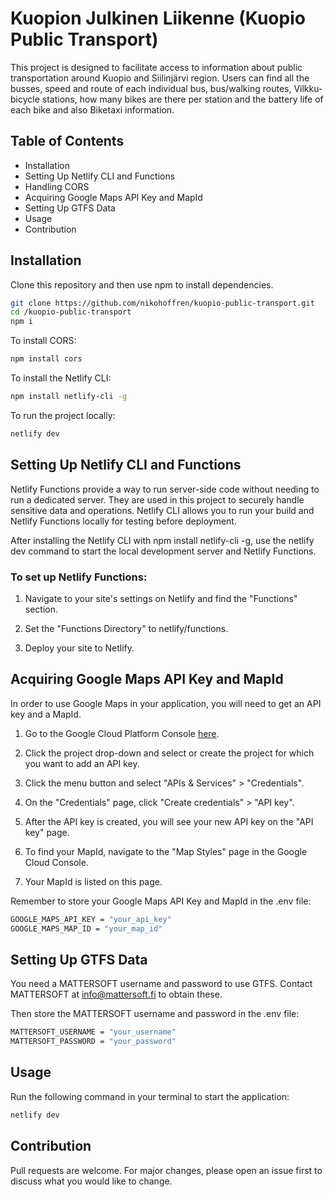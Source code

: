 # Kuopion Julkinen Liikenne (Kuopio Public Transport)

This project is designed to facilitate access to information about public transportation around Kuopio and Siilinjärvi region. Users can find all the busses, speed and route of each individual bus, bus/walking routes, Vilkku-bicycle stations, how many bikes are there per station and the battery life of each bike and also Biketaxi information.

## Table of Contents

- Installation
- Setting Up Netlify CLI and Functions
- Handling CORS
- Acquiring Google Maps API Key and MapId
- Setting Up GTFS Data
- Usage
- Contribution

## Installation

Clone this repository and then use npm to install dependencies.

```bash
git clone https://github.com/nikohoffren/kuopio-public-transport.git
cd /kuopio-public-transport
npm i
```

To install CORS:

```bash
npm install cors
```

To install the Netlify CLI:

```bash
npm install netlify-cli -g
```

To run the project locally:

```bash
netlify dev
```

## Setting Up Netlify CLI and Functions

Netlify Functions provide a way to run server-side code without needing to run a dedicated server. They are used in this project to securely handle sensitive data and operations. Netlify CLI allows you to run your build and Netlify Functions locally for testing before deployment.

After installing the Netlify CLI with npm install netlify-cli -g, use the netlify dev command to start the local development server and Netlify Functions.

### To set up Netlify Functions:

1. Navigate to your site's settings on Netlify and find the "Functions" section.

2. Set the "Functions Directory" to netlify/functions.

3. Deploy your site to Netlify.

## Acquiring Google Maps API Key and MapId

In order to use Google Maps in your application, you will need to get an API key and a MapId.

1. Go to the Google Cloud Platform Console [here](https://console.cloud.google.com).

2. Click the project drop-down and select or create the project for which you want to add an API key.

3. Click the menu button and select "APIs & Services" > "Credentials".

4. On the "Credentials" page, click "Create credentials" > "API key".

5. After the API key is created, you will see your new API key on the "API key" page.

6. To find your MapId, navigate to the "Map Styles" page in the Google Cloud Console.

7. Your MapId is listed on this page.

Remember to store your Google Maps API Key and MapId in the .env file:

```bash
GOOGLE_MAPS_API_KEY = "your_api_key"
GOOGLE_MAPS_MAP_ID = "your_map_id"
```

## Setting Up GTFS Data

You need a MATTERSOFT username and password to use GTFS. Contact MATTERSOFT at info@mattersoft.fi to obtain these.

Then store the MATTERSOFT username and password in the .env file:

```bash
MATTERSOFT_USERNAME = "your_username"
MATTERSOFT_PASSWORD = "your_password"
```

## Usage

Run the following command in your terminal to start the application:

```bash
netlify dev
```

## Contribution

Pull requests are welcome. For major changes, please open an issue first to discuss what you would like to change.
